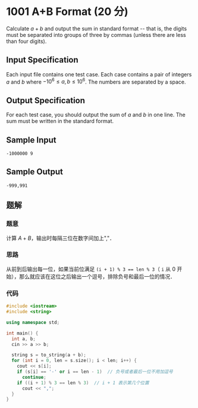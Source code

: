 # 1001 A+B Format (20 分)

Calculate $a+b$ and output the sum in standard format -- that is, the digits must be separated into groups of three by commas (unless there are less than four digits).

## Input Specification

Each input file contains one test case. Each case contains a pair of integers $a$ and $b$ where $-10^6 \le a, b \le 10^6$. The numbers are separated by a space.

## Output Specification

For each test case, you should output the sum of $a$ and $b$ in one line. The sum must be written in the standard format.

## Sample Input

    -1000000 9

## Sample Output

    -999,991

## 题解

### 题意

计算 $A+B$，输出时每隔三位在数字间加上","．

### 思路

从前到后输出每一位，如果当前位满足 `(i + 1) % 3 == len % 3`（ `i` 从 0 开始），那么就应该在这位之后输出一个逗号，排除负号和最后一位的情况．

### 代码

```cpp
#include <iostream>
#include <string>

using namespace std;

int main() {
  int a, b;
  cin >> a >> b;

  string s = to_string(a + b);
  for (int i = 0, len = s.size(); i < len; i++) {
    cout << s[i];
    if (s[i] == '-' or i == len - 1)  // 负号或者最后一位不用加逗号
      continue;
    if ((i + 1) % 3 == len % 3)  // i + 1 表示第几个位置
      cout << ",";
  }
}
```
